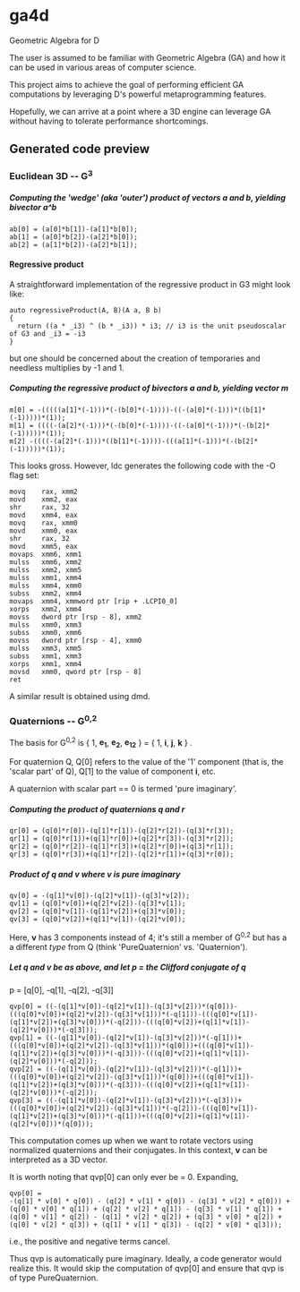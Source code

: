 # ga4d
Geometric Algebra for D

The user is assumed to be familiar with Geometric Algebra (GA) and how it can be used in various areas of computer science.

This project aims to achieve the goal of performing efficient GA computations by leveraging D's powerful metaprogramming features.

Hopefully, we can arrive at a point where a 3D engine can leverage GA without having to tolerate performance shortcomings.

## Generated code preview

### Euclidean 3D -- G<sup>3</sup>

##### Computing the 'wedge' (aka 'outer') product of vectors a and b, yielding bivector a^b
```
ab[0] = (a[0]*b[1])-(a[1]*b[0]);
ab[1] = (a[0]*b[2])-(a[2]*b[0]);
ab[2] = (a[1]*b[2])-(a[2]*b[1]);
```

#### Regressive product
A straightforward implementation of the regressive product in G3 might look like:
```
auto regressiveProduct(A, B)(A a, B b)
{
  return ((a * _i3) ^ (b * _i3)) * i3; // i3 is the unit pseudoscalar of G3 and _i3 = -i3
}
```
but one should be concerned about the creation of temporaries and needless multiplies by -1 and 1.

##### Computing the regressive product of bivectors a and b, yielding vector m
```
m[0] = -(((((a[1]*(-1)))*(-(b[0]*(-1))))-((-(a[0]*(-1)))*((b[1]*(-1)))))*(1));
m[1] = ((((-(a[2]*(-1)))*(-(b[0]*(-1))))-((-(a[0]*(-1)))*(-(b[2]*(-1)))))*(1));
m[2] -((((-(a[2]*(-1)))*((b[1]*(-1))))-(((a[1]*(-1)))*(-(b[2]*(-1)))))*(1));
```
This looks gross. However, ldc generates the following code with the -O flag set:
```
movq    rax, xmm2
movd    xmm2, eax
shr     rax, 32
movd    xmm4, eax
movq    rax, xmm0
movd    xmm0, eax
shr     rax, 32
movd    xmm5, eax
movaps  xmm6, xmm1
mulss   xmm6, xmm2
mulss   xmm2, xmm5
mulss   xmm1, xmm4
mulss   xmm4, xmm0
subss   xmm2, xmm4
movaps  xmm4, xmmword ptr [rip + .LCPI0_0]
xorps   xmm2, xmm4
movss   dword ptr [rsp - 8], xmm2
mulss   xmm0, xmm3
subss   xmm0, xmm6
movss   dword ptr [rsp - 4], xmm0
mulss   xmm3, xmm5
subss   xmm1, xmm3
xorps   xmm1, xmm4
movsd   xmm0, qword ptr [rsp - 8]
ret
```
A similar result is obtained using dmd.

### Quaternions -- G<sup>0,2</sup>
The basis for G<sup>0,2</sup> is { 1, <b>e<sub>1</sub></b>, <b>e<sub>2</sub></b>, <b>e<sub>12</sub></b> } = { 1, <b>i</b>, <b>j</b>, <b>k</b> } .

For quaternion Q, Q[0] refers to the value of the '1' component (that is, the 'scalar part' of Q), Q[1] to the value of component <b>i</b>, etc.

A quaternion with scalar part == 0 is termed 'pure imaginary'.

##### Computing the product of quaternions q and r
```
qr[0] = (q[0]*r[0])-(q[1]*r[1])-(q[2]*r[2])-(q[3]*r[3]);
qr[1] = (q[0]*r[1])+(q[1]*r[0])+(q[2]*r[3])-(q[3]*r[2]);
qr[2] = (q[0]*r[2])-(q[1]*r[3])+(q[2]*r[0])+(q[3]*r[1]);
qr[3] = (q[0]*r[3])+(q[1]*r[2])-(q[2]*r[1])+(q[3]*r[0]);
```

##### Product of q and v where v is pure imaginary
```
qv[0] = -(q[1]*v[0])-(q[2]*v[1])-(q[3]*v[2]);
qv[1] = (q[0]*v[0])+(q[2]*v[2])-(q[3]*v[1]);
qv[2] = (q[0]*v[1])-(q[1]*v[2])+(q[3]*v[0]);
qv[3] = (q[0]*v[2])+(q[1]*v[1])-(q[2]*v[0]);
```
Here, <b>v</b> has 3 components instead of 4; it's still a member of G<sup>0,2</sup> but has a a different _type_ from Q (think 'PureQuaternion' vs. 'Quaternion').

##### Let q and v be as above, and let p = the Clifford conjugate of q
p = [q[0], -q[1], -q[2], -q[3]]
```
qvp[0] = ((-(q[1]*v[0])-(q[2]*v[1])-(q[3]*v[2]))*(q[0]))-(((q[0]*v[0])+(q[2]*v[2])-(q[3]*v[1]))*(-q[1]))-(((q[0]*v[1])-(q[1]*v[2])+(q[3]*v[0]))*(-q[2]))-(((q[0]*v[2])+(q[1]*v[1])-(q[2]*v[0]))*(-q[3]));
qvp[1] = ((-(q[1]*v[0])-(q[2]*v[1])-(q[3]*v[2]))*(-q[1]))+(((q[0]*v[0])+(q[2]*v[2])-(q[3]*v[1]))*(q[0]))+(((q[0]*v[1])-(q[1]*v[2])+(q[3]*v[0]))*(-q[3]))-(((q[0]*v[2])+(q[1]*v[1])-(q[2]*v[0]))*(-q[2]));
qvp[2] = ((-(q[1]*v[0])-(q[2]*v[1])-(q[3]*v[2]))*(-q[1]))+(((q[0]*v[0])+(q[2]*v[2])-(q[3]*v[1]))*(q[0]))+(((q[0]*v[1])-(q[1]*v[2])+(q[3]*v[0]))*(-q[3]))-(((q[0]*v[2])+(q[1]*v[1])-(q[2]*v[0]))*(-q[2]));
qvp[3] = ((-(q[1]*v[0])-(q[2]*v[1])-(q[3]*v[2]))*(-q[3]))+(((q[0]*v[0])+(q[2]*v[2])-(q[3]*v[1]))*(-q[2]))-(((q[0]*v[1])-(q[1]*v[2])+(q[3]*v[0]))*(-q[1]))+(((q[0]*v[2])+(q[1]*v[1])-(q[2]*v[0]))*(q[0]));
```
This computation comes up when we want to rotate vectors using normalized quaternions and their conjugates. In this context, <b>v</b> can be interpreted as a 3D vector.

It is worth noting that qvp[0] can only ever be = 0. Expanding, 
```
qvp[0] =
-(q[1] * v[0] * q[0]) - (q[2] * v[1] * q[0]) - (q[3] * v[2] * q[0])) +
(q[0] * v[0] * q[1]) + (q[2] * v[2] * q[1]) - (q[3] * v[1] * q[1]) +
(q[0] * v[1] * q[2]) - (q[1] * v[2] * q[2]) + (q[3] * v[0] * q[2]) +
(q[0] * v[2] * q[3]) + (q[1] * v[1] * q[3]) - (q[2] * v[0] * q[3]));
```
i.e., the positive and negative terms cancel.

Thus qvp is automatically pure imaginary. Ideally, a code generator would realize this. It would skip the computation of qvp[0] and ensure that qvp is of type PureQuaternion.

